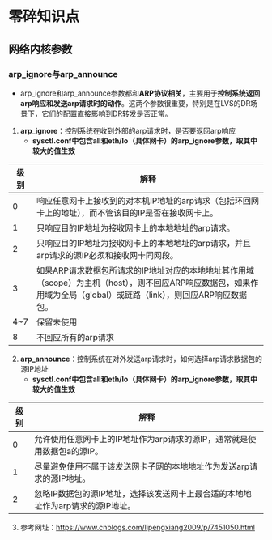 # 零碎知识点

## 网络内核参数

### arp_ignore与arp_announce
- arp_ignore和arp_announce参数都和**ARP协议相关**，主要用于**控制系统返回arp响应和发送arp请求时的动作**。这两个参数很重要，特别是在LVS的DR场景下，它们的配置直接影响到DR转发是否正常。
1.  **arp_ignore**：控制系统在收到外部的arp请求时，是否要返回arp响应
    - **sysctl.conf中包含all和eth/lo（具体网卡）的arp_ignore参数，取其中较大的值生效**

级别 | 解释
---|---
0 | 响应任意网卡上接收到的对本机IP地址的arp请求（包括环回网卡上的地址），而不管该目的IP是否在接收网卡上。
1 | 只响应目的IP地址为接收网卡上的本地地址的arp请求。
2 | 只响应目的IP地址为接收网卡上的本地地址的arp请求，并且arp请求的源IP必须和接收网卡同网段。
3 | 如果ARP请求数据包所请求的IP地址对应的本地地址其作用域（scope）为主机（host），则不回应ARP响应数据包，如果作用域为全局（global）或链路（link），则回应ARP响应数据包。
4~7 | 保留未使用
8 | 不回应所有的arp请求

2.  **arp_announce**：控制系统在对外发送arp请求时，如何选择arp请求数据包的源IP地址
    - **sysctl.conf中包含all和eth/lo（具体网卡）的arp_ignore参数，取其中较大的值生效**

级别 | 解释
---|---
0 | 允许使用任意网卡上的IP地址作为arp请求的源IP，通常就是使用数据包a的源IP。
1 | 尽量避免使用不属于该发送网卡子网的本地地址作为发送arp请求的源IP地址。
2 | 忽略IP数据包的源IP地址，选择该发送网卡上最合适的本地地址作为arp请求的源IP地址。

3.  参考网址：https://www.cnblogs.com/lipengxiang2009/p/7451050.html

